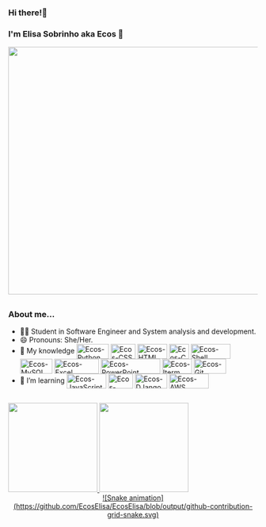 ### Hi there!👋 
### I'm Elisa Sobrinho aka Ecos 🌿
<div>
  <img width="1000" height="500" src="https://68.media.tumblr.com/cfacacbd5b5a777ad879350d281f6240/tumblr_o0mrvdzLsI1unbtf2o1_500.gif">
</div>

##
### About me...
- 👩‍🎓 Student in Software Engineer and System analysis and development.
- 😄 Pronouns: She/Her.
- 🚀 My knowledge 
  <img align="center" alt="Ecos-Python" height="30" width="65" src="https://img.shields.io/badge/Python-3776AB?style=for-the-badge&logo=python&logoColor=white"/>
  <img align="center" alt="Ecos-CSS" height="30" width="50" src="https://img.shields.io/badge/CSS-239120?&style=for-the-badge&logo=css3&logoColor=white"/>
  <img align="center" alt="Ecos-HTML" height="30" width="60" src="https://img.shields.io/badge/HTML-239120?style=for-the-badge&logo=html5&logoColor=white"/>
  <img align="center" alt="Ecos-C" height="30" width="40" src="https://img.shields.io/badge/C-00599C?style=for-the-badge&logo=c&logoColor=white"/>
  <img align="center" alt="Ecos-Shell" height="30" width="80" src="https://img.shields.io/badge/Shell_Script-121011?style=for-the-badge&logo=gnu-bash&logoColor=white"/>
  <img align="center" alt="Ecos-MySQL" height="30" width="65" src="https://img.shields.io/badge/MySQL-00000F?style=for-the-badge&logo=mysql&logoColor=white"/>
  <img align="center" alt="Ecos-Excel" height="30" width="90" src="https://img.shields.io/badge/Microsoft_Excel-217346?style=for-the-badge&logo=microsoft-excel&logoColor=white"/>
  <img align="center" alt="Ecos-PowerPoint" height="30" width="120" src="https://img.shields.io/badge/Microsoft_PowerPoint-B7472A?style=for-the-badge&logo=microsoft-powerpoint&logoColor=white"/>
  <img align="center" alt="Ecos-Iterm" height="30" width="60" src="https://img.shields.io/badge/iTerm2-000000?style=for-the-badge&logo=iterm2&logoColor=white"/>
  <img align="center" alt="Ecos-Git" height="30" width="65" src="https://img.shields.io/badge/GIT-E44C30?style=for-the-badge&logo=git&logoColor=white"/>  
- 🌱 I’m learning 
  <img align="center" alt="Ecos-JavaScript" height="30" width="80" src="https://img.shields.io/badge/JavaScript-323330?style=for-the-badge&logo=javascript&logoColor=F7DF1E"/>
  <img align="center" alt="Ecos-React" height="30" width="50" src="https://img.shields.io/badge/React-20232A?style=for-the-badge&logo=react&logoColor=61DAFB"/>
  <img align="center" alt="Ecos-DJango" height="30" width="65" src="https://img.shields.io/badge/Django-092E20?style=for-the-badge&logo=django&logoColor=white"/>
  <img align="center" alt="Ecos-AWS" height="30" width="80" src="https://img.shields.io/badge/Amazon_AWS-232F3E?style=for-the-badge&logo=amazon-aws&logoColor=white"/>

    
##

<div>
  <a href="https://github.com/EcosElisa">
  <img height="180em" src="https://github-readme-stats.vercel.app/api?username=EcosElisa&show_icons=true&theme=bear&include_all_commits=true&count_private=true"/>
  <img height="180em" src="https://github-readme-stats.vercel.app/api/top-langs/?username=EcosElisa&layout=compact&langs_count=100&theme=bear"/><br>
</div>

<div align="center">
	![Snake animation](https://github.com/EcosElisa/EcosElisa/blob/output/github-contribution-grid-snake.svg)
</div>

